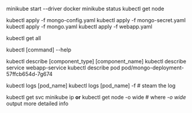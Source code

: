 minikube start --driver docker
minikube status
kubectl get node

kubectl apply -f mongo-config.yaml
kubectl apply -f mongo-secret.yaml
kubectl apply -f mongo.yaml
kubectl apply -f webapp.yaml

kubectl get all

kubectl [command] --help

kubectl describe [component_type] [component_name] 
kubectl describe service webapp-service
kubectl describe pod pod/mongo-deployment-57ffcb654d-7g674

kubectl logs [pod_name]
kubectl logs [pod_name] -f # steam the log

kubectl get svc
minikube ip **or** kubectl get node -o wide # where *-o wide* output more detailed info
